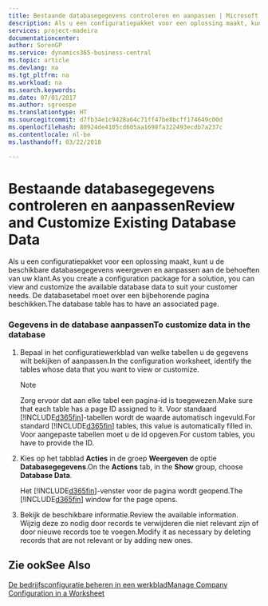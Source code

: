 ```yaml
---
title: Bestaande databasegegevens controleren en aanpassen | Microsoft Docs
description: Als u een configuratiepakket voor een oplossing maakt, kunt u de beschikbare databasegegevens weergeven en aanpassen aan de behoeften van uw klant. De databasetabel moet over een bijbehorende pagina beschikken.
services: project-madeira
documentationcenter: 
author: SorenGP
ms.service: dynamics365-business-central
ms.topic: article
ms.devlang: na
ms.tgt_pltfrm: na
ms.workload: na
ms.search.keywords: 
ms.date: 07/01/2017
ms.author: sgroespe
ms.translationtype: HT
ms.sourcegitcommit: d7fb34e1c9428a64c71ff47be8bcff174649c00d
ms.openlocfilehash: 80924de4105cd605aa1698fa322493ecdb7a237c
ms.contentlocale: nl-be
ms.lasthandoff: 03/22/2018

---
```

# <a name="review-and-customize-existing-database-data"></a><span data-ttu-id="0849d-104">Bestaande databasegegevens controleren en aanpassen</span><span class="sxs-lookup"><span data-stu-id="0849d-104">Review and Customize Existing Database Data</span></span>
<span data-ttu-id="0849d-105">Als u een configuratiepakket voor een oplossing maakt, kunt u de beschikbare databasegegevens weergeven en aanpassen aan de behoeften van uw klant.</span><span class="sxs-lookup"><span data-stu-id="0849d-105">As you create a configuration package for a solution, you can view and customize the available database data to suit your customer needs.</span></span> <span data-ttu-id="0849d-106">De databasetabel moet over een bijbehorende pagina beschikken.</span><span class="sxs-lookup"><span data-stu-id="0849d-106">The database table has to have an associated page.</span></span>  

### <a name="to-customize-data-in-the-database"></a><span data-ttu-id="0849d-107">Gegevens in de database aanpassen</span><span class="sxs-lookup"><span data-stu-id="0849d-107">To customize data in the database</span></span>  

1.  <span data-ttu-id="0849d-108">Bepaal in het configuratiewerkblad van welke tabellen u de gegevens wilt bekijken of aanpassen.</span><span class="sxs-lookup"><span data-stu-id="0849d-108">In the configuration worksheet, identify the tables whose data that you want to view or customize.</span></span>  

    > [!NOTE]  
    >  <span data-ttu-id="0849d-109">Zorg ervoor dat aan elke tabel een pagina-id is toegewezen.</span><span class="sxs-lookup"><span data-stu-id="0849d-109">Make sure that each table has a page ID assigned to it.</span></span> <span data-ttu-id="0849d-110">Voor standaard [!INCLUDE[d365fin](includes/d365fin_md.md)]-tabellen wordt de waarde automatisch ingevuld.</span><span class="sxs-lookup"><span data-stu-id="0849d-110">For standard [!INCLUDE[d365fin](includes/d365fin_md.md)] tables, this value is automatically filled in.</span></span> <span data-ttu-id="0849d-111">Voor aangepaste tabellen moet u de id opgeven.</span><span class="sxs-lookup"><span data-stu-id="0849d-111">For custom tables, you have to provide the ID.</span></span>  

2.  <span data-ttu-id="0849d-112">Kies op het tabblad **Acties** in de groep **Weergeven** de optie **Databasegegevens**.</span><span class="sxs-lookup"><span data-stu-id="0849d-112">On the **Actions** tab, in the **Show** group, choose **Database Data**.</span></span>  

     <span data-ttu-id="0849d-113">Het [!INCLUDE[d365fin](includes/d365fin_md.md)]-venster voor de pagina wordt geopend.</span><span class="sxs-lookup"><span data-stu-id="0849d-113">The [!INCLUDE[d365fin](includes/d365fin_md.md)] window for the page opens.</span></span>  

3.  <span data-ttu-id="0849d-114">Bekijk de beschikbare informatie.</span><span class="sxs-lookup"><span data-stu-id="0849d-114">Review the available information.</span></span> <span data-ttu-id="0849d-115">Wijzig deze zo nodig door records te verwijderen die niet relevant zijn of door nieuwe records toe te voegen.</span><span class="sxs-lookup"><span data-stu-id="0849d-115">Modify it as necessary by deleting records that are not relevant or by adding new ones.</span></span>  

## <a name="see-also"></a><span data-ttu-id="0849d-116">Zie ook</span><span class="sxs-lookup"><span data-stu-id="0849d-116">See Also</span></span>  
 [<span data-ttu-id="0849d-117">De bedrijfsconfiguratie beheren in een werkblad</span><span class="sxs-lookup"><span data-stu-id="0849d-117">Manage Company Configuration in a Worksheet</span></span>](admin-how-to-manage-company-configuration-in-a-worksheet.md)

